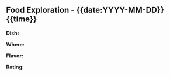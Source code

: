 ## Food Exploration - {{date:YYYY-MM-DD}} {{time}}
<!-- Note: Capture the date you tried the new food. -->

**Dish:** 
<!-- Note: Write down the name of the dish. -->

**Where:** 
<!-- Note: Note the location or restaurant. -->

**Flavor:** 
<!-- Note: Describe the flavor of the dish. -->

**Rating:** 
<!-- Note: Rate the dish on a scale of 1 to 10. -->